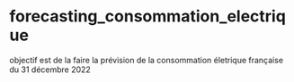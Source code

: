 # forecasting_consommation_electrique
objectif est de la faire la prévision  de la consommation életrique française du 31  décembre 2022 
